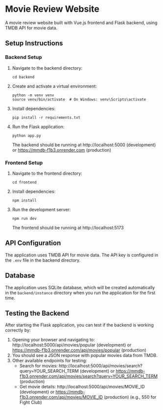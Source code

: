 # Movie Review Website

A movie review website built with Vue.js frontend and Flask backend, using TMDB API for movie data.

## Setup Instructions

### Backend Setup

1. Navigate to the backend directory:
   ```
   cd backend
   ```

2. Create and activate a virtual environment:
   ```
   python -m venv venv
   source venv/bin/activate  # On Windows: venv\Scripts\activate
   ```

3. Install dependencies:
   ```
   pip install -r requirements.txt
   ```

4. Run the Flask application:
   ```
   python app.py
   ```
   The backend should be running at http://localhost:5000 (development) or https://mmdb-f1b3.onrender.com (production)

### Frontend Setup

1. Navigate to the frontend directory:
   ```
   cd frontend
   ```

2. Install dependencies:
   ```
   npm install
   ```

3. Run the development server:
   ```
   npm run dev
   ```
   The frontend should be running at http://localhost:5173

## API Configuration

The application uses TMDB API for movie data. The API key is configured in the `.env` file in the backend directory.

## Database

The application uses SQLite database, which will be created automatically in the `backend/instance` directory when you run the application for the first time.

## Testing the Backend

After starting the Flask application, you can test if the backend is working correctly by:

1. Opening your browser and navigating to: http://localhost:5000/api/movies/popular (development) or https://mmdb-f1b3.onrender.com/api/movies/popular (production)
2. You should see a JSON response with popular movies data from TMDB.
3. Other available endpoints for testing:
   - Search for movies: http://localhost:5000/api/movies/search?query=YOUR_SEARCH_TERM (development) or https://mmdb-f1b3.onrender.com/api/movies/search?query=YOUR_SEARCH_TERM (production)
   - Get movie details: http://localhost:5000/api/movies/MOVIE_ID (development) or https://mmdb-f1b3.onrender.com/api/movies/MOVIE_ID (production) (e.g., 550 for Fight Club)